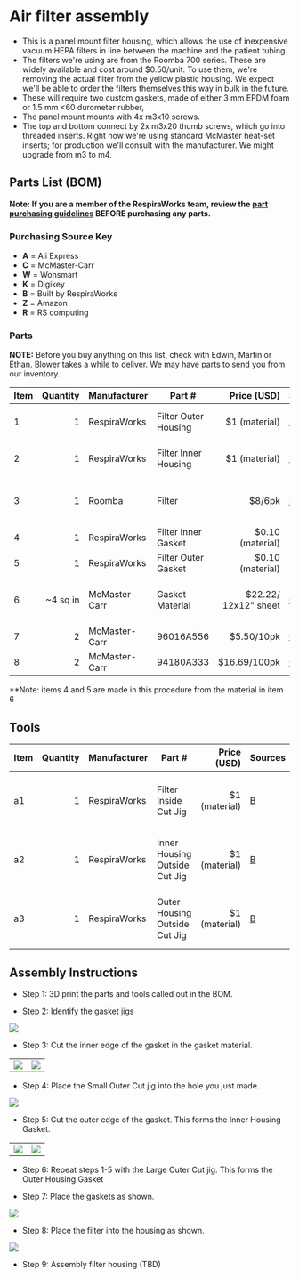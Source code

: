 # Air filter assembly

- This is a panel mount filter housing, which allows the use of inexpensive vacuum HEPA filters in line between the
machine and the patient tubing.
- The filters we're using are from the Roomba 700 series. These are widely available and cost around $0.50/unit. To use
them, we're removing the actual filter from the yellow plastic housing. We expect we'll be able to order the filters
themselves this way in bulk in the future.
- These will require two custom gaskets, made of either 3 mm EPDM foam or 1.5 mm <60 durometer rubber,
- The panel mount mounts with 4x m3x10 screws.
- The top and bottom connect by 2x m3x20 thumb screws, which go into threaded inserts. Right now we're using standard
McMaster heat-set inserts; for production we'll consult with the manufacturer. We might upgrade from m3 to m4.

## Parts List (BOM)

**Note: If you are a member of the RespiraWorks team, review the
[part purchasing guidelines](../../manufacturing/README.md#part-purchasing-guidelines)
BEFORE purchasing any parts.**

### Purchasing Source Key

* **A** = Ali Express
* **C** = McMaster-Carr
* **W** = Wonsmart
* **K** = Digikey
* **B** = Built by RespiraWorks
* **Z** = Amazon
* **R** = RS computing

### Parts

**NOTE:** Before you buy anything on this list, check with Edwin, Martin or Ethan. Blower takes a while to deliver.
We may have parts to send you from our inventory.


| Item | Quantity | Manufacturer  | Part #               | Price (USD)      |Sources     | Notes |
| ---- |---------:| ------------- | -------------------- | ----------------:|:-----------|:------|
| 1    |        1 | RespiraWorks  | Filter Outer Housing | $1 (material)    | [B][1rw]   | 3D printed from data in link |
| 2    |        1 | RespiraWorks  | Filter Inner Housing | $1 (material)    | [B][2rw]   | 3D printed from data in link |
| 3    |        1 | Roomba        | Filter               | $8/6pk           | [Z][3amzn] | removed from filter unit as delivered |
| 4    |        1 | RespiraWorks  | Filter Inner Gasket  | $0.10 (material) | B          | make using item 6 below |
| 5    |        1 | RespiraWorks  | Filter Outer Gasket  | $0.10 (material) | B          | make using item 6 below |
| 6    | ~4 sq in | McMaster-Carr | Gasket Material      | $22.22/ 12x12" sheet | [C][9mcmc] | cut with jigs to make items 4 and 5 |
| 7    |        2 | McMaster-Carr | 96016A556            | $5.50/10pk       | [C][7mcmc] | thumbscrews |
| 8    |        2 | McMaster-Carr | 94180A333            | $16.69/100pk     | [C][8mcmc] | thumbscrews |

[1rw]: assets/SmallFilterHousing.stl
[2rw]: assets/SmallFilterPatientConnector.stl
[3amzn]: https://www.amazon.com/gp/product/B01KNZCW8E
[9mcmc]: https://www.mcmaster.com/8785K82-8785K822/
[7mcmc]: https://www.mcmaster.com/96016A556-96016A831/
[8mcmc]: https://www.mcmaster.com/94180A333/

**Note: items 4 and 5 are made in this procedure from the material in item 6

## Tools

| Item | Quantity | Manufacturer  | Part #                         | Price (USD)   | Sources   | Notes |
| ---- |---------:| ------------- | ------------------------------ | -------------:|:----------|:------|
| a1   |        1 | RespiraWorks  | Filter Inside Cut Jig          | $1 (material) | [B][a1rw] | 3D printed from data in link |
| a2   |        1 | RespiraWorks  | Inner Housing Outside Cut Jig  | $1 (material) | [B][a2rw] | 3D printed from data in link |
| a3   |        1 | RespiraWorks  | Outer Housing Outside Cut Jig  | $1 (material) | [B][a3rw] | 3D printed from data in link |

[a1rw]: assets/filter-gasket-jig-inside.stl
[a2rw]: assets/filter-gasket-jig-outsideSmall.stl
[a3rw]: assets/filter-gasket-jig-outsideLarge.stl


## Assembly Instructions

- Step 1: 3D print the parts and tools called out in the BOM.

- Step 2: Identify the gasket jigs

![](assets/MakeGasket1.jpg)

- Step 3: Cut the inner edge of the gasket in the gasket material.

|                            |                             |
|:--------------------------:|:---------------------------:|
|![](assets/MakeGasket2.jpg) | ![](assets/MakeGasket3.jpg) |

- Step 4: Place the Small Outer Cut jig into the hole you just made.

![](assets/MakeGasket4.jpg)

- Step 5: Cut the outer edge of the gasket.  This forms the Inner Housing Gasket.

|                            |                             |
|:--------------------------:|:---------------------------:|
|![](assets/MakeGasket5.jpg) | ![](assets/MakeGasket6.jpg) |


- Step 6: Repeat steps 1-5 with the Large Outer Cut jig.  This forms the Outer Housing Gasket

- Step 7: Place the gaskets as shown.

![](assets/MakeGasket7.jpg)

- Step 8: Place the filter into the housing as shown.

![](assets/MakeGasket8.jpg)

- Step 9: Assembly filter housing (TBD)
